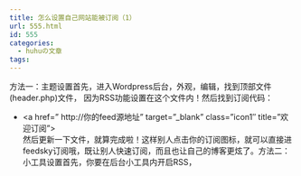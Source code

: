 ```yaml
---
title: 怎么设置自己网站能被订阅（1）
url: 555.html
id: 555
categories:
  - huhuの文章
tags:
---
```


方法一：主题设置首先，进入Wordpress后台，外观，编辑，找到顶部文件(header.php)文件， 因为RSS功能设置在这个文件内！然后找到订阅代码： <div id=”rss”><ul> <li class=”rssfeed”><a href=” http://你的feed源地址” target=”_blank” class=”icon1″ title=”欢迎订阅<?php bloginfo(‘name’); ?>”></a></li> 然后更新一下文件，就算完成啦！这样别人点击你的订阅图标，就可以直接进feedsky订阅哦，既让别人快速订阅，而且也让自己的博客更炫了。方法二：小工具设置首先，你要在后台小工具内开启RSS，